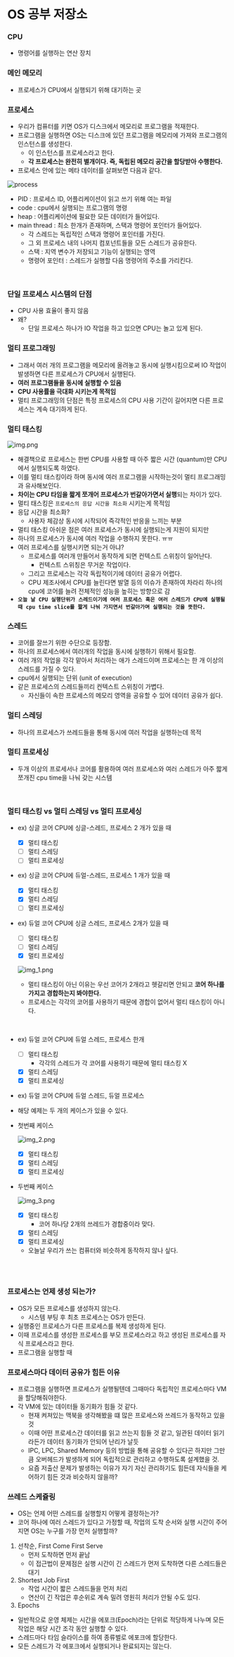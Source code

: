 # OS 공부 저장소

### CPU
- 명령어를 실행하는 연산 장치

### 메인 메모리
- 프로세스가 CPU에서 실행되기 위해 대기하는 곳

### 프로세스
- 우리가 컴퓨터를 키면 OS가 디스크에서 메모리로 프로그램을 적재한다.
- 프로그램을 실행하면 OS는 디스크에 있던 프로그램을 메모리에 가져와 프로그램의 인스턴스를 생성한다.
    - 이 인스턴스를 프로세스라고 한다.
    - **각 프로세스는 완전히 별개이다. 즉, 독립된 메모리 공간을 할당받아 수행한다.**
- 프로세스 안에 있는 메타 데이터를 살펴보면 다음과 같다.

![process](./img/process.png)

- PID : 프로세스 ID, 어플리케이션이 읽고 쓰기 위해 여는 파일
- code : cpu에서 실행되는 프로그램의 명령
- heap : 어플리케이션에 필요한 모든 데이터가 들어있다.
- main thread : 최소 한개가 존재하며, 스택과 명령어 포인터가 들어있다.
    - 각 스레드는 독립적인 스택과 명령어 포인터를 가진다.
    - 그 외 프로세스 내의 나머지 컴포넌트들을 모든 스레드가 공유한다.
    - 스택 : 지역 변수가 저장되고 기능이 실행되는 영역
    - 명령어 포인터 : 스레드가 실행할 다음 명령어의 주소를 가리킨다.

<br>

### 단일 프로세스 시스템의 단점
- CPU 사용 효율이 좋지 않음
- 왜?
  - 단일 프로세스 하나가 IO 작업을 하고 있으면 CPU는 놀고 있게 된다.

### 멀티 프로그래밍
- 그래서 여러 개의 프로그램을 메모리에 올려놓고 동시에 실행시킴으로써 IO 작업이 발생하면 다른 프로세스가 CPU에서 실행된다.
- **여러 프로그램들을 동시에 실행할 수 있음**
- **CPU 사용률을 극대화 시키는게 목적임**
- 멀티 프로그래밍의 단점은 특정 프로세스의 CPU 사용 기간이 길어지면 다른 프로세스는 계속 대기하게 된다.

### 멀티 태스킹

![img.png](img/multitasking.png)

- 해결책으로 프로세스는 한번 CPU를 사용할 때 아주 짧은 시간 (quantum)만 CPU에서 실행되도록 하였다.
- 이를 멀티 태스킹이라 하며 동시에 여러 프로그램을 시작하는것이 멀티 프로그래밍과 유사해보인다.
- **차이는 CPU 타임을 짧게 쪼개어 프로세스가 번갈아가면서 실행**되는 차이가 있다.
- 멀티 태스킹은 `프로세스의 응답 시간을 최소화` 시키는게 목적임
- 응답 시간을 최소화?
  - 사용자 체감상 동시에 시작되어 즉각적인 반응을 느끼는 부분
- 멀티 태스킹 아쉬운 점은 여러 프로세스가 동시에 실행되는게 지원이 되지만 
- 하나의 프로세스가 동시에 여러 작업을 수행하지 못한다. ㅠㅠ
- 여러 프로세스를 실행시키면 되는거 아냐?
  - 프로세스를 여러개 만들어서 동작하게 되면 컨텍스트 스위칭이 일어난다.
    - 컨텍스트 스위칭은 무거운 작업이다.
  - 그리고 프로세스는 각각 독립적이기에 데이터 공유가 어렵다.
  - CPU 제조사에서 CPU를 늘린다면 발열 등의 이슈가 존재하여 차라리 하나의 cpu에 코어를 늘려 전체적인 성능을 높히는 방향으로 감
- **`오늘 날 CPU 실행단위가 스레드이기에 여러 프로세스 혹은 여러 스레드가 CPU에 실행될 때 cpu time slice를 짧게 나눠 가지면서 번갈아가며 실행되는 것을 뜻한다.`**


### 스레드
- 코어를 잘쓰기 위한 수단으로 등장함.
- 하나의 프로세스에서 여러개의 작업을 동시에 실행하기 위해서 필요함.
- 여러 개의 작업을 각각 맡아서 처리하는 애가 스레드이며 프로세스는 한 개 이상의 스레드를 가질 수 있다.
- cpu에서 실행되는 단위 (unit of execution)
- 같은 프로세스의 스레드들끼리 컨텍스트 스위칭이 가볍다.
  - 자신들이 속한 프로세스의 메모리 영역을 공유할 수 있어 데이터 공유가 쉽다.

### 멀티 스레딩
- 하나의 프로세스가 쓰레드들을 통해 동시에 여러 작업을 실행하는데 목적

### 멀티 프로세싱
- 두개 이상의 프로세서나 코어를 활용하여 여러 프로세스와 여러 스레드가 아주 짧게 쪼개진 cpu time을 나눠 갖는 시스템

<br>

### 멀티 태스킹 vs 멀티 스레딩 vs 멀티 프로세싱
- ex) 싱글 코어 CPU에 싱글-스레드, 프로세스 2 개가 있을 때
  - [x] 멀티 태스킹
  - [ ] 멀티 스레딩
  - [ ] 멀티 프로세싱
- ex) 싱글 코어 CPU에 듀얼-스레드, 프로세스 1 개가 있을 때
  - [x] 멀티 태스킹
  - [x] 멀티 스레딩
  - [ ] 멀티 프로세싱
- ex) 듀얼 코어 CPU에 싱글 스레드, 프로세스 2개가 있을 때
  - [ ] 멀티 태스킹
  - [ ] 멀티 스레딩
  - [x] 멀티 프로세싱

  ![img_1.png](img/img_1.png)

  - 멀티 태스킹이 아닌 이유는 우선 코어가 2개라고 헷갈리면 안되고 **코어 하나를 가지고 경합하는지 봐야한다.**
  - 프로세스는 각각의 코어를 사용하기 때문에 경합이 없어서 멀티 태스킹이 아니다.

<br>

- ex) 듀얼 코어 CPU에 듀얼 스레드, 프로세스 한개
  - [ ] 멀티 태스킹
    - 각각의 스레드가 각 코어를 사용하기 때문에 멀티 태스킹 X
  - [x] 멀티 스레딩
  - [x] 멀티 프로세싱
  
- ex) 듀얼 코어 CPU에 듀얼 스레드, 듀얼 프로세스
- 해당 예제는 두 개의 케이스가 있을 수 있다.
- 첫번째 케이스

  ![img_2.png](img/img_2.png)

  - [x] 멀티 태스킹
  - [x] 멀티 스레딩
  - [x] 멀티 프로세싱
- 두번째 케이스

  ![img_3.png](img/img_3.png)

  - [x] 멀티 태스킹
    - 코어 하나당 2개의 쓰레드가 경합중이라 맞다.
  - [x] 멀티 스레딩
  - [x] 멀티 프로세싱
  - 오늘날 우리가 쓰는 컴퓨터와 비슷하게 동작하지 않나 싶다.

<br>
<br>

### 프로세스는 언제 생성 되는가?
- OS가 모든 프로세스를 생성하지 않는다.
  - 시스템 부팅 후 최초 프로세스는 OS가 만든다.
- 실행중인 프로세스가 다른 프로세스를 복제 생성하게 된다.
- 이때 프로세스를 생성한 프로세스를 부모 프로세스라고 하고 생성된 프로세스를 자식 프로세스라고 한다.
- 프로그램을 실행할 때

### 프로세스마다 데이터 공유가 힘든 이유
- 프로그램을 실행하면 프로세스가 실행될텐데 그때마다 독립적인 프로세스마다 VM을 할당해줘야한다.
- 각 VM에 있는 데이터들 동기화가 힘들 것 같다.
  - 현재 켜져있는 맥북을 생각해봤을 떄 많은 프로세스와 쓰레드가 동작하고 있을 것
  - 이때 어떤 프로세스간 데이터를 읽고 쓰는지 힘들 것 같고, 일관된 데이터 읽기라든가 데이터 동기화가 안되어 난리가 날듯
  - IPC, LPC, Shared Memory 등의 방법을 통해 공유할 수 있다곤 하지만 그만큼 오버헤드가 발생하게 되어 독립적으로 관리하고 수행하도록 설계했을 것. 
  - 요즘 저출산 문제가 발생하는 이유가 자기 자신 관리하기도 힘든데 자식들을 케어하기 힘든 것과 비슷하지 않을까?

### 쓰레드 스케쥴링
- OS는 언제 어떤 스레드를 실행할지 어떻게 결정하는가?
- 코어 하나에 여러 스레드가 있다고 가정할 때, 작업의 도착 순서와 실행 시간이 주어지면 OS는 누구를 가장 먼저 실행할까?
1. 선착순, First Come First Serve
   - 먼저 도착하면 먼저 끝남
   - 이 접근법이 문제점은 실행 시간이 긴 스레드가 먼저 도착하면 다른 스레드들은 대기
2. Shortest Job First
   - 작업 시간이 짧은 스레드들을 먼저 처리
   - 연산이 긴 작업은 후순위로 계속 밀려 영원히 처리가 안될 수도 있다.
3. Epochs
  - 일반적으로 운영 체제는 시간을 에포크(Epoch)라는 단위로 적당하게 나누며 모든 작업은 해당 시간 조각 동안 실행할 수 있다.
  - 스레드마다 타임 슬라이스를 하여 종류벌로 에포크에 할당한다.
  - 모든 스레드가 각 에포크에서 실행되거나 완료되지는 않는다.

